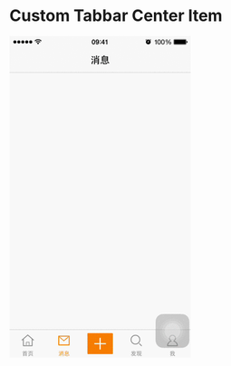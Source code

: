 # Custom Tabbar Center Item
![](https://github.com/Liqiankun/DLTabBarController/raw/master/DLTabBarController.gif)  
